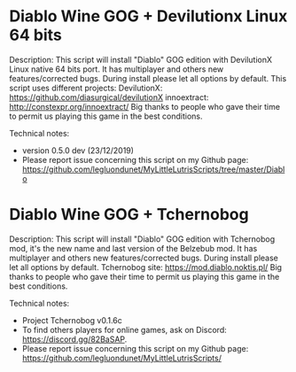 # Diablo Wine GOG + Devilutionx Linux 64 bits

Description:
This script will install "Diablo" GOG edition with DevilutionX Linux native 64 bits port. It has multiplayer  and  others new features/corrected bugs. 
During install please let all options by default.
This script uses different projects:
DevilutionX: https://github.com/diasurgical/devilutionX
innoextract: http://constexpr.org/innoextract/
Big thanks to people who gave their time to permit us playing this game in the best conditions.

Technical notes:
- version 0.5.0 dev (23/12/2019)
- Please report issue concerning this script on my Github page:
https://github.com/legluondunet/MyLittleLutrisScripts/tree/master/Diablo

# Diablo Wine GOG + Tchernobog

Description:
This script will install "Diablo" GOG edition with Tchernobog mod, it's the new name and last version of the Belzebub mod. It has multiplayer  and  others new features/corrected bugs. 
During install please let all options by default.
Tchernobog site: https://mod.diablo.noktis.pl/
Big thanks to people who gave their time to permit us playing this game in the best conditions.

Technical notes:
- Project Tchernobog  v0.1.6c
- To find others players for online games, ask on Discord: https://discord.gg/82BaSAP.
- Please report issue concerning this script on my Github page:
https://github.com/legluondunet/MyLittleLutrisScripts/
